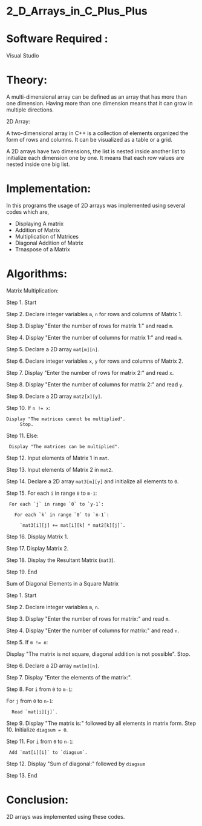 # 2_D_Arrays_in_C_Plus_Plus
# Software Required :
Visual Studio
# Theory:

A multi-dimensional array can be defined as an array that has more than one dimension. Having more than one dimension means that it can grow in multiple directions.

2D Array:

A two-dimensional array in C++ is a collection of elements organized the form of rows and columns. It can be visualized as a table or a grid.

A 2D arrays have two dimensions, the list is nested inside another list to initialize each dimension one by one. It means that each row values are nested inside one big list.

# Implementation:
In this programs the usage of 2D arrays was implemented using several codes which are,
+ Displaying A matrix
+ Addition of Matrix
+ Multiplication of Matrices
+ Diagonal Addition of Matrix
+ Trnaspose of a Matrix

# Algorithms:

Matrix Multiplication:

Step 1. Start

Step 2. Declare integer variables `m`, `n` for rows and columns of Matrix 1.

Step 3. Display "Enter the number of rows for matrix 1:" and read `m`.

Step 4. Display "Enter the number of columns for matrix 1:" and read `n`.

Step 5. Declare a 2D array `mat[m][n]`.

Step 6. Declare integer variables `x`, `y` for rows and columns of Matrix 2.

Step 7. Display "Enter the number of rows for matrix 2:" and read `x`.

Step 8. Display "Enter the number of columns for matrix 2:" and read `y`.

Step 9. Declare a 2D array `mat2[x][y]`.

Step 10. If `n != x`:

    Display "The matrices cannot be multiplied".
         Stop.
         
Step 11. Else:

     Display "The matrices can be multiplied".
Step 12. Input elements of Matrix 1 in `mat`.

Step 13. Input elements of Matrix 2 in `mat2`.

Step 14. Declare a 2D array `mat3[m][y]` and initialize all elements to `0`.

Step 15. For each `i` in range `0` to `m-1`:

     For each `j` in range `0` to `y-1`:

       For each `k` in range `0` to `n-1`:

         `mat3[i][j] += mat[i][k] * mat2[k][j]`.

Step 16. Display Matrix 1.

Step 17. Display Matrix 2.

Step 18. Display the Resultant Matrix (`mat3`).

Step 19. End

Sum of Diagonal Elements in a Square Matrix

Step 1. Start

Step 2. Declare integer variables `m`, `n`.

Step 3. Display "Enter the number of rows for matrix:" and read `m`.

Step 4. Display "Enter the number of columns for matrix:" and read `n`.

Step 5. If `m != n`:

   Display "The matrix is not square, diagonal addition is not possible".
     Stop.
     
Step 6. Declare a 2D array `mat[m][n]`.

Step 7. Display "Enter the elements of the matrix:".

Step 8. For `i` from `0` to `m-1`:

   For `j` from `0` to `n-1`:

      Read `mat[i][j]`.
      
Step 9. Display "The matrix is:" followed by all elements in matrix form.
Step 10. Initialize `diagsum = 0`.

Step 11. For `i` from `0` to `n-1`:

     Add `mat[i][i]` to `diagsum`.
     
Step 12. Display "Sum of diagonal:" followed by `diagsum`

Step 13. End

# Conclusion:
2D arrays was implemented using these codes.

